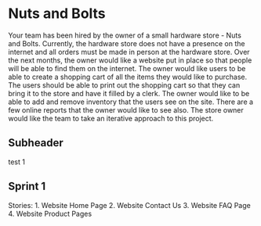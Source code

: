 # Nuts and Bolts
Your team has been hired by the owner of a small hardware store - Nuts and Bolts. Currently, the hardware store does not have a presence on the internet and all orders must be made in person at the hardware store.   Over the next months, the owner would like a website put in place so that people will be able to find them on the internet. The owner would like users to be able to create a shopping cart of all the items they would like to purchase. The users should be able to print out the shopping cart so that they can bring it to the store and have it filled by a clerk. The owner would like to be able to add and remove inventory that the users see on the site. There are a few online reports that the owner would like to see also. The store owner would like the team to take an iterative approach to this project.

## Subheader

test 1

## Sprint 1
Stories:
    1. Website Home Page
    2. Website Contact Us
    3. Website FAQ Page
    4. Website Product Pages